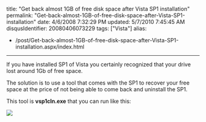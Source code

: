 title: "Get back almost 1GB of free disk space after Vista SP1 installation"
permalink: "Get-back-almost-1GB-of-free-disk-space-after-Vista-SP1-installation"
date: 4/6/2008 7:32:29 PM
updated: 5/7/2010 7:45:45 AM
disqusIdentifier: 20080406073229
tags: ["Vista"]
alias:
 - /post/Get-back-almost-1GB-of-free-disk-space-after-Vista-SP1-installation.aspx/index.html
---
If you have installed SP1 of Vista you certainly recognized that your drive lost around 1Gb of free space.

The solution is to use a tool that comes with the SP1 to recover your free space at the price of not being able to come back and uninstall the SP1.
<!-- more -->

This tool is **vsp1cln.exe** that you can run like this:

![](http://farm3.static.flickr.com/2361/2392274036_6c44d80244_o.jpg)
